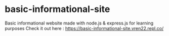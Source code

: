 # basic-informational-site
Basic informational website made with node.js &amp; express.js for learning purposes
Check it out here : https://basic-informational-site.vren22.repl.co/

